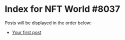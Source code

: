 # Index for NFT World #8037
Posts will be displayed in the order below:

- [Your first post](./001-first.md)

